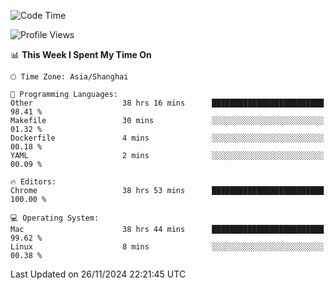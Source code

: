<!--START_SECTION:waka-->
![Code Time](http://img.shields.io/badge/Code%20Time-3%2C061%20hrs%2016%20mins-blue)

![Profile Views](http://img.shields.io/badge/Profile%20Views-0-blue)

📊 **This Week I Spent My Time On** 

```text
🕑︎ Time Zone: Asia/Shanghai

💬 Programming Languages: 
Other                    38 hrs 16 mins      █████████████████████████   98.41 % 
Makefile                 30 mins             ░░░░░░░░░░░░░░░░░░░░░░░░░   01.32 % 
Dockerfile               4 mins              ░░░░░░░░░░░░░░░░░░░░░░░░░   00.18 % 
YAML                     2 mins              ░░░░░░░░░░░░░░░░░░░░░░░░░   00.09 % 

🔥 Editors: 
Chrome                   38 hrs 53 mins      █████████████████████████   100.00 % 

💻 Operating System: 
Mac                      38 hrs 44 mins      █████████████████████████   99.62 % 
Linux                    8 mins              ░░░░░░░░░░░░░░░░░░░░░░░░░   00.38 % 
```


 Last Updated on 26/11/2024 22:21:45 UTC
<!--END_SECTION:waka-->